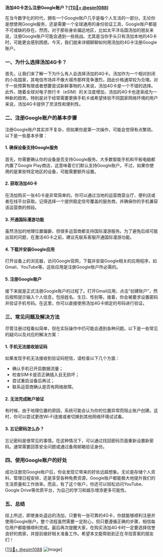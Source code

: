 **汤加4G卡怎么注册Google账户？[[TG💪+ @esim1088](https://t.me/s/esim1088)]**

在当今数字化的时代，拥有一个Google账户几乎是每个人生活的一部分。无论你是想使用Google服务，还是需要一个全球通用的身份验证工具，Google账户都是不可或缺的存在。然而，对于那些身处偏远地区，比如太平洋岛国汤加的朋友来说，注册Google账户可能会遇到一些挑战。尤其是当你手头只有汤加本地的4G卡时，可能更会感到困惑。今天，我们就来详细聊聊如何用汤加的4G卡注册Google账户。

### 一、为什么选择汤加4G卡？

首先，让我们来了解一下为什么有人会选择汤加的4G卡。汤加作为一个相对封闭的小岛国家，其电信市场并不像大城市那样竞争激烈，因此价格通常较为合理。对于一些预算有限或者想要尝试新鲜事物的人来说，汤加4G卡是一个不错的选择。此外，随着全球对电子旅行卡（eSIM）的关注度增加，汤加的4G卡也逐渐成为一种新的趋势。特别是对于经常需要更换手机卡或希望体验不同国家网络环境的用户来说，汤加4G卡提供了灵活性和便利性。

### 二、注册Google账户的基本步骤

注册Google账户其实并不复杂，但如果你是第一次操作，可能会觉得有点繁琐。以下是一些基本步骤：

#### 1. 确保设备支持Google服务
首先，你需要确认你的设备是否支持Google服务。大多数智能手机和平板电脑都内置了Google Play商店，这意味着它们默认支持Google账户。不过，如果你使用的是某些特定地区的设备，可能需要额外设置。

#### 2. 获取汤加4G卡
在汤加购买一张4G卡是非常简单的。你可以通过当地的运营商营业厅、便利店或者在线平台获取。记得选择一个提供稳定信号覆盖的服务商，并确保你的手机兼容该运营商的频段。

#### 3. 开通国际漫游功能
虽然汤加的地理位置偏僻，但很多运营商都支持国际漫游服务。为了避免后续可能出现的问题，在激活4G卡之前，建议先联系客服开通国际漫游功能。

#### 4. 下载并安装Google应用
打开设备上的浏览器，访问Google官网，下载并安装Google相关的应用程序，如Gmail、YouTube等。这些应用是注册Google账户所必需的。

#### 5. 注册Google账户
接下来就是正式注册Google账户的过程了。打开Gmail应用，点击“创建账户”，然后按照提示输入个人信息，包括姓名、生日、性别等。接着，你会被要求设置密码并验证手机号码。在这里，你可以直接使用汤加4G卡绑定的号码进行验证。

### 三、常见问题及解决方法

尽管注册过程看似简单，但在实际操作中仍可能会遇到各种问题。以下是一些常见的疑问以及对应的解决方案：

#### 1. 手机无法接收验证码
如果发现手机无法接收到验证码短信，请检查以下几个方面：
   - 确认手机已开启数据流量；
   - 检查SIM卡是否正确插入且无损坏；
   - 尝试重启设备后再试；
   - 联系运营商确认是否有网络故障。

#### 2. 无法完成账户验证
有时候，由于地理位置的原因，系统可能会认为你的位置异常而阻止账户创建。这时，你可以尝试更改Wi-Fi连接或者切换到其他网络环境试试看。

#### 3. 忘记密码怎么办？
忘记密码是很常见的事情。在这种情况下，可以通过找回密码页面重新设置新密码。通常需要回答安全问题或通过备用邮箱验证身份。

### 四、使用Google账户的好处

成功注册完Google账户后，你会发现它带来的好处远超想象。无论是存储个人资料、管理日程安排，还是享受各种免费资源，Google账户都能极大地提升我们的生活质量和工作效率。而且，有了这个账户，你还可以轻松访问YouTube、Google Drive等优质平台，为自己的学习和娱乐增添更多可能性。

### 五、总结

综上所述，即使身处遥远的汤加，只要有一张可靠的4G卡，你就能够顺利注册并使用Google账户。整个流程虽然需要一定耐心，但只要遵循正确的步骤，相信每位用户都能够顺利完成。最后再次提醒大家，在购买汤加4G卡时一定要选择信誉良好的商家，并提前做好相关准备工作。希望本文能帮助到正在寻找答案的朋友们！

[[TG💪+ @esim1088](https://t.me/s/esim1088) ![Image](https://i.postimg.cc/4NQfJmqS/Snipaste-2025-05-13-00-14-12.png)]